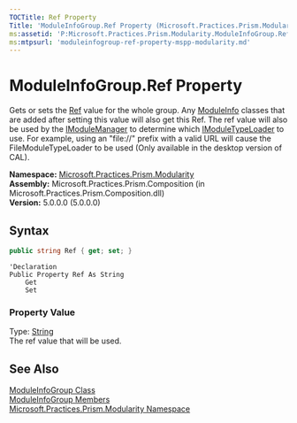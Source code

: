 ```yaml
---
TOCTitle: Ref Property
Title: 'ModuleInfoGroup.Ref Property (Microsoft.Practices.Prism.Modularity)'
ms:assetid: 'P:Microsoft.Practices.Prism.Modularity.ModuleInfoGroup.Ref'
ms:mtpsurl: 'moduleinfogroup-ref-property-mspp-modularity.md'
---
```



# ModuleInfoGroup.Ref Property

Gets or sets the [Ref](/patterns-practices/reference/moduleinfo-ref-property-mspp-modularity) value for the whole group. Any [ModuleInfo](/patterns-practices/reference/moduleinfo-class-mspp-modularity)  classes that are added after setting this value will also get this Ref. The ref value will also be used by the [IModuleManager](/patterns-practices/reference/imodulemanager-interface-mspp-modularity) to determine which [IModuleTypeLoader](/patterns-practices/reference/imoduletypeloader-interface-mspp-modularity) to use. For example, using an "file://" prefix with a valid URL will cause the FileModuleTypeLoader to be used (Only available in the desktop version of CAL).

**Namespace:** [Microsoft.Practices.Prism.Modularity](/patterns-practices/reference/mspp-modularity-namespace)  
**Assembly:** Microsoft.Practices.Prism.Composition (in Microsoft.Practices.Prism.Composition.dll)  
**Version:** 5.0.0.0 (5.0.0.0)

## Syntax
```C#
public string Ref { get; set; }
```

```VB
'Declaration
Public Property Ref As String
	Get
	Set
```

### Property Value

Type: [String](http://msdn.microsoft.com/en-us/library/s1wwdcbf)  
The ref value that will be used.

## See Also

[ModuleInfoGroup Class](/patterns-practices/reference/moduleinfogroup-class-mspp-modularity)  
[ModuleInfoGroup Members](/patterns-practices/reference/moduleinfogroup-members-mspp-modularity)  
[Microsoft.Practices.Prism.Modularity Namespace](/patterns-practices/reference/mspp-modularity-namespace)  